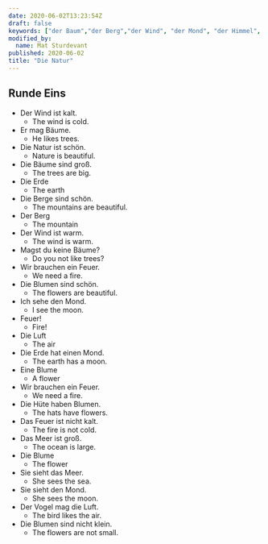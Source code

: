 ```yaml
---
date: 2020-06-02T13:23:54Z
draft: false
keywords: ["der Baum","der Berg","der Wind", "der Mond", "der Himmel", "der Stern", "die Natur", "die Luft", "die Blume", "die Erde", "die Sonne", "das Feuer", "das Meer"]
modified_by:
  name: Mat Sturdevant
published: 2020-06-02
title: "Die Natur"
---
```


## Runde Eins
* Der Wind ist kalt.
  * The wind is cold.
* Er mag Bäume.
  * He likes trees.
* Die Natur ist schön.
  * Nature is beautiful.
* Die Bäume sind groß.
  * The trees are big.
* Die Erde
  * The earth
* Die Berge sind schön.
  * The mountains are beautiful.
* Der Berg
  * The mountain
* Der Wind ist warm.
  * The wind is warm.
* Magst du keine Bäume?
  * Do you not like trees?
* Wir brauchen ein Feuer.
  * We need a fire.
* Die Blumen sind schön.
  * The flowers are beautiful.
* Ich sehe den Mond.
  * I see the moon.
* Feuer!
  * Fire!
* Die Luft
  * The air
* Die Erde hat einen Mond.
  * The earth has a moon.
* Eine Blume
  * A flower
* Wir brauchen ein Feuer.
  * We need a fire.
* Die Hüte haben Blumen.
  * The hats have flowers.
* Das Feuer ist nicht kalt.
  * The fire is not cold.
* Das Meer ist groß.
  * The ocean is large.
* Die Blume
  * The flower
* Sie sieht das Meer.
  * She sees the sea.
* Sie sieht den Mond.
  * She sees the moon.
* Der Vogel mag die Luft.
  * The bird likes the air.
* Die Blumen sind nicht klein.
  * The flowers are not small.
